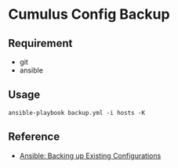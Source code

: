 # Cumulus Config Backup
## Requirement
- git
- ansible

## Usage
```
ansible-playbook backup.yml -i hosts -K
```

## Reference
- [Ansible: Backing up Existing Configurations](https://support.cumulusnetworks.com/hc/en-us/articles/209620358-Ansible-Backing-up-Existing-Configurations-)
